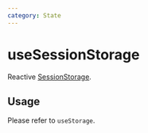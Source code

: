 ```yaml
---
category: State
---
```


# useSessionStorage

Reactive [SessionStorage](https://developer.mozilla.org/en-US/docs/Web/API/Window/sessionStorage).

## Usage

Please refer to `useStorage`.
